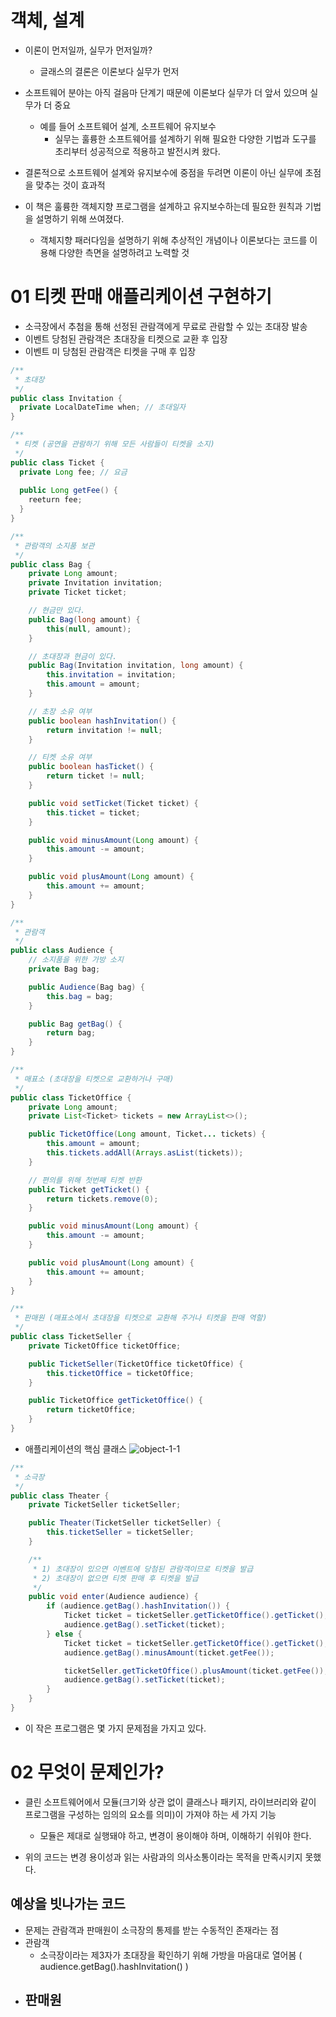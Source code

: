 # 객체, 설계
- 이론이 먼저일까, 실무가 먼저일까?
  - 글래스의 결론은 이론보다 실무가 먼저
  
- 소프트웨어 분야는 아직 걸음마 단계기 때문에 이론보다 실무가 더 앞서 있으며 실무가 더 중요
  - 예를 들어 소프트웨어 설계, 소프트웨어 유지보수
    - 실무는 훌륭한 소프트웨어를 설계하기 위해 필요한 다양한 기법과 도구를 초리부터 성공적으로 적용하고 발전시켜 왔다.

- 결론적으로 소프트웨어 설계와 유지보수에 중점을 두려면 이론이 아닌 실무에 초점을 맞추는 것이 효과적

- 이 책은 훌륭한 객체지향 프로그램을 설계하고 유지보수하는데 필요한 원칙과 기법을 설명하기 위해 쓰여졌다.
  - 객체지향 패러다임을 설명하기 위해 추상적인 개념이나 이론보다는 코드를 이용해 다양한 측면을 설명하려고 노력할 것
  
# 01 티켓 판매 애플리케이션 구현하기
- 소극장에서 추첨을 통해 선정된 관람객에게 무료로 관람할 수 있는 초대장 발송
- 이벤트 당첨된 관람객은 초대장을 티켓으로 교환 후 입장
- 이벤트 미 당첨된 관람객은 티켓을 구매 후 입장

```java
/**
 * 초대장
 */
public class Invitation {
  private LocalDateTime when; // 초대일자
}
```

```java
/**
 * 티켓 (공연을 관람하기 위해 모든 사람들이 티켓을 소지)
 */
public class Ticket {
  private Long fee; // 요금
  
  public Long getFee() {
    reeturn fee;
  }
}
```

```java
/**
 * 관람객의 소지품 보관
 */
public class Bag {
    private Long amount;
    private Invitation invitation;
    private Ticket ticket;

    // 현금만 있다.
    public Bag(long amount) {
        this(null, amount);
    }

    // 초대장과 현금이 있다.
    public Bag(Invitation invitation, long amount) {
        this.invitation = invitation;
        this.amount = amount;
    }

    // 초장 소유 여부
    public boolean hashInvitation() {
        return invitation != null;
    }

    // 티켓 소유 여부
    public boolean hasTicket() {
        return ticket != null;
    }

    public void setTicket(Ticket ticket) {
        this.ticket = ticket;
    }

    public void minusAmount(Long amount) {
        this.amount -= amount;
    }

    public void plusAmount(Long amount) {
        this.amount += amount;
    }
}
```


```java
/**
 * 관람객
 */
public class Audience {
    // 소지품을 위한 가방 소지
    private Bag bag;

    public Audience(Bag bag) {
        this.bag = bag;
    }

    public Bag getBag() {
        return bag;
    }
}
```

```java
/**
 * 매표소 (초대장을 티켓으로 교환하거나 구매)
 */
public class TicketOffice {
    private Long amount;
    private List<Ticket> tickets = new ArrayList<>();

    public TicketOffice(Long amount, Ticket... tickets) {
        this.amount = amount;
        this.tickets.addAll(Arrays.asList(tickets));
    }

    // 편의를 위해 첫번째 티켓 반환
    public Ticket getTicket() {
        return tickets.remove(0);
    }

    public void minusAmount(Long amount) {
        this.amount -= amount;
    }

    public void plusAmount(Long amount) {
        this.amount += amount;
    }
}
```

```java
/**
 * 판매원 (매표소에서 초대장을 티켓으로 교환해 주거나 티켓을 판매 역할)
 */
public class TicketSeller {
    private TicketOffice ticketOffice;

    public TicketSeller(TicketOffice ticketOffice) {
        this.ticketOffice = ticketOffice;
    }

    public TicketOffice getTicketOffice() {
        return ticketOffice;
    }
}
```

- 애플리케이션의 핵심 클래스
![object-1-1](https://user-images.githubusercontent.com/7076334/104099965-552b8700-52e0-11eb-8167-ce4570a7521c.png)


```java
/**
 * 소극장
 */
public class Theater {
    private TicketSeller ticketSeller;

    public Theater(TicketSeller ticketSeller) {
        this.ticketSeller = ticketSeller;
    }

    /**
     * 1) 초대장이 있으면 이벤트에 당첨된 관람객이므로 티켓을 발급
     * 2) 초대장이 없으면 티켓 판매 후 티켓을 발급
     */
    public void enter(Audience audience) {
        if (audience.getBag().hashInvitation()) {
            Ticket ticket = ticketSeller.getTicketOffice().getTicket();
            audience.getBag().setTicket(ticket);
        } else {
            Ticket ticket = ticketSeller.getTicketOffice().getTicket();
            audience.getBag().minusAmount(ticket.getFee());

            ticketSeller.getTicketOffice().plusAmount(ticket.getFee());
            audience.getBag().setTicket(ticket);
        }
    }
}
```

- 이 작은 프로그램은 몇 가지 문제점을 가지고 있다.

# 02 무엇이 문제인가?
- 클린 소프트웨어에서 모듈(크기와 상관 없이 클래스나 패키지, 라이브러리와 같이 프로그램을 구성하는 임의의 요소를 의미)이 가져야 하는 세 가지 기능
  - 모듈은 제대로 실행돼야 하고, 변경이 용이해야 하며, 이해하기 쉬워야 한다.

- 위의 코드는 변경 용이성과 읽는 사람과의 의사소통이라는 목적을 만족시키지 못했다.

## 예상을 빗나가는 코드
- 문제는 관람객과 판매원이 소극장의 통제를 받는 수동적인 존재라는 점
- 관람객
  - 소극장이라는 제3자가 초대장을 확인하기 위해 가방을 마음대로 열어봄 ( audience.getBag().hashInvitation() )
- 판매원 
  - 


  

